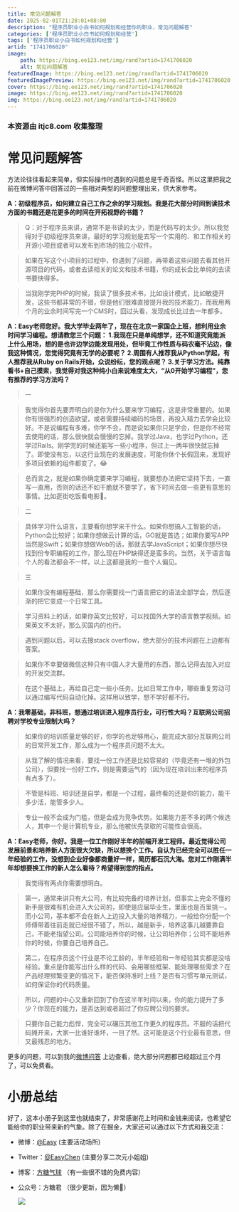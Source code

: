 ```yaml
---
title: 常见问题解答
date: 2025-02-01T21:28:01+08:00
description: "程序员职业小白书如何规划和经营你的职业，常见问题解答"
categories: ['程序员职业小白书如何规划和经营']
tags: ['程序员职业小白书如何规划和经营']
artid: "1741706020"
image:
    path: https://bing.ee123.net/img/rand?artid=1741706020
    alt: 常见问题解答
featuredImage: https://bing.ee123.net/img/rand?artid=1741706020
featuredImagePreview: https://bing.ee123.net/img/rand?artid=1741706020
cover: https://bing.ee123.net/img/rand?artid=1741706020
image: https://bing.ee123.net/img/rand?artid=1741706020
img: https://bing.ee123.net/img/rand?artid=1741706020
---
```


### 本资源由 itjc8.com 收集整理
# 常见问题解答

方法论往往看起来简单，但实际操作时遇到的问题总是千奇百怪。所以这里把我之前在微博问答中回答过的一些相对典型的问题整理出来，供大家参考。

**A：初级程序员，如何建立自己工作之余的学习规划。我是花大部分时间到读技术方面的书籍还是花更多的时间在开拓视野的书籍？**

> Q：对于程序员来讲，通常不是书读的太少，而是代码写的太少。所以我觉得对于初级程序员来讲，最好的学习规划是去写一个实用的、和工作相关的开源小项目或者可以发布到市场的独立小软件。

> 如果在写这个小项目的过程中，你遇到了问题，再带着这些问题去看其他开源项目的代码，或者去读相关的论文和技术书籍，你的成长会比单纯的去读书要快得多。

> 当我刚学完PHP的时候，我读了很多技术书，比如设计模式，比如敏捷开发，这些书都非常的不错，但是他们很难直接提升我的技术能力，而我用两个月的业余时间写完一个CMS时，回过头看，发现成长比过去一年都多。

**A：Easy老师您好。我大学毕业两年了，现在在北京一家国企上班，想利用业余时间学习编程。想请教您三个问题： 1.我现在只是单纯想学，还不知道究竟能派上什么用场，想的是也许边学边能发现用处，但毕竟工作性质与码农毫不沾边，像我这种情况，您觉得究竟有无学的必要呢？ 2.周围有人推荐我从Python学起，有人推荐我从Ruby on Rails开始，众说纷纭，您的观点呢？ 3.关于学习方法。纯靠看书+自己摸索，我觉得对我这种纯小白来说难度太大，“从0开始学习编程”，您有推荐的学习方法吗？**

> 一

> 我觉得你首先要弄明白的是你为什么要来学习编程，这是非常重要的。如果你有很强烈的创造欲望，或者需要持续编码的场景，再投入精力去学会比较好。不是说编程有多难，你学不会，而是说如果你只是学会，但是你不经常去使用的话，那么很快就会慢慢的忘掉。我学过Java，也学过Python，还学过Rails。刚学完的时候还能写一些小程序，但过上一两年很快就忘掉了。即使没有忘，以这行业现在的发展速度，可能你休个长假回来，发现好多项目依赖的组件都变了。😂

> 总而言之，就是如果你确定要来学习编程，就要想办法把它坚持下去，一直写一直用，否则的话还不如干脆就不要学了，省下时间去做一些更有意思的事情。比如逛街吃饭看电影🍲。

> 二

> 具体学习什么语言，主要看你想学来干什么。如果你想搞人工智能的话，Python会比较好；如果你想做云计算的话，GO就是首选；如果你要写APP当然是Swift；如果你想做Web的话，那就去学JavaScript；如果你想尽快找到份专职编程的工作，那么现在PHP缺得还是蛮多的。当然，关于语言每个人的看法都会不一样，以上这都是我的一些个人偏见。

> 三

> 如果你没有编程基础，那么你需要找一门语言把它的语法全部学会，然后逐渐的把它变成一个日常工具。

> 学习资料上的话，如果你英文比较好，可以找国外大学的语言教学视频。如果英文不太好，那么买国内的也行。

> 遇到问题以后，可以去搜stack overflow，绝大部分的技术问题在上边都有答案。

> 如果你不幸要做微信这种只有中国人才大量用的东西，那么记得去加入对应的开发交流群。

> 在这个基础上，再给自己定一些小任务。比如日常工作中，哪些重复劳动可以通过编写代码自动化掉。这样用以致学，想不学好都不行。

**A：我零基础，非科班，想通过培训进入程序员行业，可行性大吗？互联网公司招聘对学校专业限制大吗？**

> 如果你的培训质量足够的好，你学的也足够用心，能完成大部分互联网公司的日常开发工作，那么成为一个程序员问题不太大。

> 从我了解的情况来看，要找一份工作还是比较容易的（毕竟还有一堆的外包公司），但要找一份好工作，则是需要运气的（因为现在培训出来的程序员有点多了）。

> 不管是科班、培训还是自学，都是一个过程，最终看的还是你的能力，能干多少活，能管多少人。

> 专业一般不会成为门槛，但是会成为竞争优势。如果能力差不多的两个候选人，其中一个是计算机专业，那么他被优先录取的可能性会很高。

**A：Easy老师，你好。我是一位工作刚好半年的前端开发工程师。最近觉得公司发展前景和培养新人方面很大欠缺，所以想换个工作。自认为已经完全可以胜任一年经验的工作，没想到企业好像都商量好一样，简历都石沉大海。您对工作刚满半年却想要换工作的新人怎么看待？希望得到您的指点。**

> 我觉得有两点你需要想明白。

> 第一，通常来讲只有大公司，有比较完备的培养计划，但事实上完全不懂的新手是很难有机会进入大公司的，即使是应届毕业生，里面也是百里挑一。而小公司，基本都不会在新人上边投入大量的培养精力，一般给你分配一个师傅带着往前走就已经很不错了，所以，越是新手，培养这事儿越要靠自己，不能老指望公司。公司能培养你的时候，让公司培养你；公司不能培养你的时候，你要自己培养自己。

> 第二，在程序员这个行业是不论工龄的，半年经验和一年经验其实都是没啥经验。重点是你能写出什么样的代码、会用哪些框架、能处理哪些需求？在产品经理频繁变更的情况下，能否保持准时上线？是否有习惯写单元测试，如何保证你的代码质量。

> 所以，问题的中心又重新回到了你在这半年时间以来，你的能力提升了多少？你现在的能力，是否达到或者超过了你应聘公司的要求。

> 只要你自己能力彪悍，完全可以碾压其他工作更久的程序员。不服的话把代码摊开来，大家一比谁好谁坏，一目了然。这可能是这个行业最有意思，但又最残忍的地方。

更多的问题，可以到我的[微博问答](https://weibo.com/1088413295/wenda?filter=3) 上边查看，绝大部分问题都已经超过三个月了，可以免费看。

# 小册总结

好了，这本小册子到这里也就结束了，非常感谢花上时间和金钱来阅读，也希望它能给你的职业带来新的气象。除了在掘金，大家还可以通过以下方式和我交流：

*   微博：[@Easy](https://weibo.com/easy/) (主要活动场所)
*   Twitter：[@EasyChen](https://twitter.com/easychen) (主要分享二次元小姐姐)
*   博客：[方糖气球](http://ftqq.com/%E7%80%9A%E6%B9%96%E5%90%AC%E9%9B%A8/002.adoc) （有一些很不错的免费内容）
*   公众号：方糖君 （很少更新，因为懒🤣）
    
    ![](https://user-gold-cdn.xitu.io/2017/11/10/7a8c1c717683bf4d6c7f4b87a0f31913)